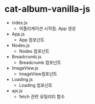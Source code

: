 # cat-album-vanilla-js

- index.js
  - 어플리케이션 시작점. App 생성
- App.js
  - App 컴포넌트
- Nodes.js
  - Nodes 컴포넌트
- Breadcrumb.js
  - Breadcrumb 컴포넌트
- ImageView.js
  - ImageView컴포넌트
- Loading.js
  - Loading 컴포넌트
- api.js
  - fetch 관련 유틸리티 함수
